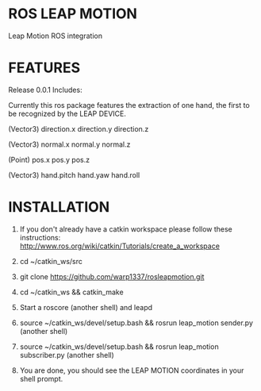 ROS LEAP MOTION
=============

Leap Motion ROS integration


FEATURES
========

Release 0.0.1 Includes:

Currently this ros package features the extraction of one hand, the first to be recognized by the LEAP DEVICE.

(Vector3)
direction.x
direction.y
direction.z

(Vector3)
normal.x
normal.y
normal.z

(Point)
pos.x
pos.y
pos.z

(Vector3)
hand.pitch
hand.yaw
hand.roll


INSTALLATION
=======

1. If you don't already have a catkin workspace please follow these instructions: http://www.ros.org/wiki/catkin/Tutorials/create_a_workspace

2. cd ~/catkin_ws/src

3. git clone https://github.com/warp1337/rosleapmotion.git

4. cd ~/catkin_ws && catkin_make

5. Start a roscore (another shell) and leapd

6. source ~/catkin_ws/devel/setup.bash && rosrun leap_motion sender.py (another shell)

7. source ~/catkin_ws/devel/setup.bash && rosrun leap_motion subscriber.py (another shell) 

8. You are done, you should see the LEAP MOTION coordinates in your shell prompt.

